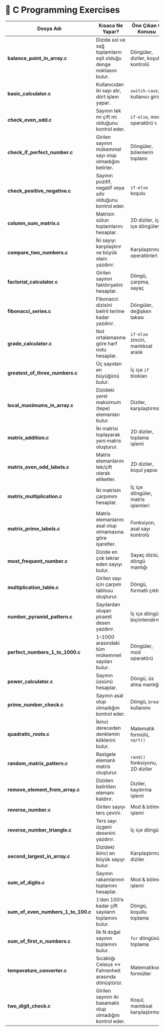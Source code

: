 # 🧠 C Programming Exercises

| Dosya Adı | Kısaca Ne Yapar? | Öne Çıkan C Konusu |
|------------|------------------|--------------------|
| **balance_point_in_array.c** | Dizide sol ve sağ toplamların eşit olduğu denge noktasını bulur. | Döngüler, diziler, koşul kontrolü |
| **basic_calculator.c** | Kullanıcıdan iki sayı alır, dört işlem yapar. | `switch-case`, kullanıcı girişi |
| **check_even_odd.c** | Sayının tek mi çift mi olduğunu kontrol eder. | `if-else`, mod operatörü `%` |
| **check_if_perfect_number.c** | Girilen sayının mükemmel sayı olup olmadığını belirler. | Döngüler, bölenlerin toplamı |
| **check_positive_negative.c** | Sayının pozitif, negatif veya sıfır olduğunu kontrol eder. | `if-else` koşulu |
| **column_sum_matrix.c** | Matrisin sütun toplamlarını hesaplar. | 2D diziler, iç içe döngüler |
| **compare_two_numbers.c** | İki sayıyı karşılaştırır ve büyük olanı yazdırır. | Karşılaştırma operatörleri |
| **factorial_calculator.c** | Girilen sayının faktöriyelini hesaplar. | Döngü, çarpma, sayaç |
| **fibonacci_series.c** | Fibonacci dizisini belirli terime kadar yazdırır. | Döngüler, değişken takası |
| **grade_calculator.c** | Not ortalamasına göre harf notu hesaplar. | `if-else` zinciri, mantıksal aralık |
| **greatest_of_three_numbers.c** | Üç sayıdan en büyüğünü bulur. | İç içe `if` blokları |
| **local_maximums_in_array.c** | Dizideki yerel maksimum (tepe) elemanları bulur. | Diziler, karşılaştırma |
| **matrix_addition.c** | İki matrisi toplayarak yeni matris oluşturur. | 2D diziler, toplama işlemi |
| **matrix_even_odd_labels.c** | Matris elemanlarını tek/çift olarak etiketler. | 2D diziler, koşul yapısı |
| **matrix_multiplication.c** | İki matrisin çarpımını hesaplar. | İç içe döngüler, matris işlemleri |
| **matrix_prime_labels.c** | Matris elemanlarını asal olup olmamasına göre işaretler. | Fonksiyon, asal sayı kontrolü |
| **most_frequent_number.c** | Dizide en çok tekrar eden sayıyı bulur. | Sayaç dizisi, döngü mantığı |
| **multiplication_table.c** | Girilen sayı için çarpım tablosu oluşturur. | Döngü, formatlı çıktı |
| **number_pyramid_pattern.c** | Sayılardan oluşan piramit desen yazdırır. | İç içe döngü, biçimlendirme |
| **perfect_numbers_1_to_1000.c** | 1–1000 arasındaki tüm mükemmel sayıları bulur. | Döngüler, mod operatörü |
| **power_calculator.c** | Sayının üssünü hesaplar. | Döngü, üs alma mantığı |
| **prime_number_check.c** | Sayının asal olup olmadığını kontrol eder. | Döngü, `break` kullanımı |
| **quadratic_roots.c** | İkinci dereceden denklemin köklerini bulur. | Matematik formülü, `sqrt()` |
| **random_matrix_pattern.c** | Rastgele elemanlı matris oluşturur. | `rand()` fonksiyonu, 2D diziler |
| **remove_element_from_array.c** | Diziden belirtilen elemanı kaldırır. | Diziler, kaydırma işlemi |
| **reverse_number.c** | Girilen sayıyı ters çevirir. | Mod & bölme işlemi |
| **reverse_number_triangle.c** | Ters sayı üçgeni desenini yazdırır. | İç içe döngü |
| **second_largest_in_array.c** | Dizideki ikinci en büyük sayıyı bulur. | Karşılaştırma, diziler |
| **sum_of_digits.c** | Sayının rakamlarının toplamını hesaplar. | Mod & bölme işlemi |
| **sum_of_even_numbers_1_to_100.c** | 1’den 100’e kadar çift sayıların toplamını bulur. | Döngü, koşullu toplama |
| **sum_of_first_n_numbers.c** | İlk N doğal sayının toplamını bulur. | `for` döngüsü, toplama |
| **temperature_converter.c** | Sıcaklığı Celsius ↔ Fahrenheit arasında dönüştürür. | Matematiksel formüller |
| **two_digit_check.c** | Girilen sayının iki basamaklı olup olmadığını kontrol eder. | Koşul, mantıksal karşılaştırma |
